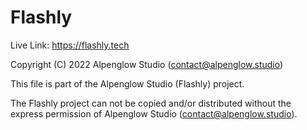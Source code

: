 # Flashly

Live Link: https://flashly.tech

Copyright (C) 2022 Alpenglow Studio (contact@alpenglow.studio)

This file is part of the Alpenglow Studio (Flashly) project.

The Flashly project can not be copied and/or distributed without the express
permission of Alpenglow Studio (contact@alpenglow.studio).
